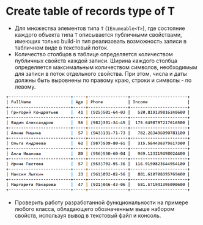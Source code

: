 # Create table of records type of T

- Для множества элементов типа `T` (`IEnumeable<T>`), где состояние каждого объекта типа `T` описывается публичными свойствами, имеющих только build-in тип реализовать возможность записи  в табличном виде  в текстовый поток.
- Количество столбцов в таблице определяется количеством публичных свойств каждой записи. Ширина каждого столбца определяется максимальным количеством символов,  необходимым для записи в поток отдельного свойства. При этом, числа  и даты должны быть выровнены по правому краю, строки и символы - по левому. 


![](/Records.png)


- Проверить работу разработанной функциональности на примере любого класса, обладающего обозначенным выше набором свойств, используя вывод в текстовый файл и консоль.

